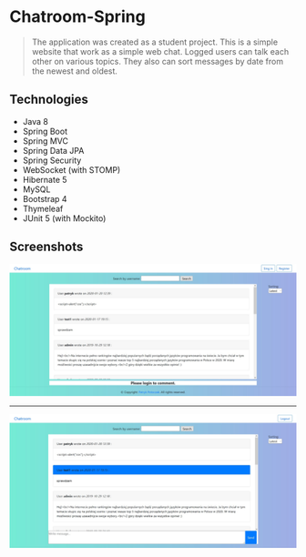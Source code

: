 # Chatroom-Spring
> The application was created as a student project. This is a simple website that work as a simple web chat. Logged users can talk each other on various topics. They also can sort messages by date from the newest and oldest.


## Technologies
* Java 8
* Spring Boot
* Spring MVC
* Spring Data JPA
* Spring Security
* WebSocket (with STOMP)
* Hibernate 5
* MySQL
* Bootstrap 4
* Thymeleaf
* JUnit 5 (with Mockito)


## Screenshots
![Home page 1](./images-readme/home-page-1.jpg)

---

![Home page 2](./images-readme/home-page-2.jpg)
